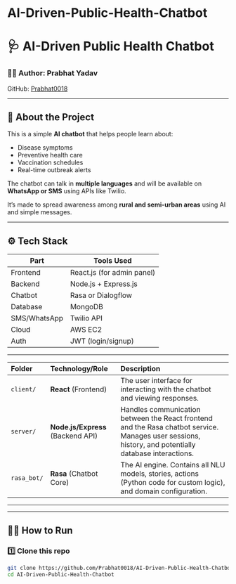 # AI-Driven-Public-Health-Chatbot

# 🩺 AI-Driven Public Health Chatbot

### 👨‍💻 Author: Prabhat Yadav  
GitHub: [Prabhat0018](https://github.com/Prabhat0018)

---

## 📘 About the Project
This is a simple **AI chatbot** that helps people learn about:
- Disease symptoms  
- Preventive health care  
- Vaccination schedules  
- Real-time outbreak alerts  

The chatbot can talk in **multiple languages** and will be available on **WhatsApp or SMS** using APIs like Twilio.

It’s made to spread awareness among **rural and semi-urban areas** using AI and simple messages.

---

## ⚙️ Tech Stack

| Part | Tools Used |
|------|-------------|
| Frontend | React.js (for admin panel) |
| Backend | Node.js + Express.js |
| Chatbot | Rasa or Dialogflow |
| Database | MongoDB |
| SMS/WhatsApp | Twilio API |
| Cloud | AWS EC2 |
| Auth | JWT (login/signup) |

---

| Folder | Technology/Role | Description |
| :--- | :--- | :--- |
| `client/` | **React** (Frontend) | The user interface for interacting with the chatbot and viewing responses. |
| `server/` | **Node.js/Express** (Backend API) | Handles communication between the React frontend and the Rasa chatbot service. Manages user sessions, history, and potentially database interactions. |
| `rasa_bot/` | **Rasa** (Chatbot Core) | The AI engine. Contains all NLU models, stories, actions (Python code for custom logic), and domain configuration. |
---

---

## 🧑‍💻 How to Run

### 1️⃣ Clone this repo
```bash
git clone https://github.com/Prabhat0018/AI-Driven-Public-Health-Chatbot.git
cd AI-Driven-Public-Health-Chatbot
